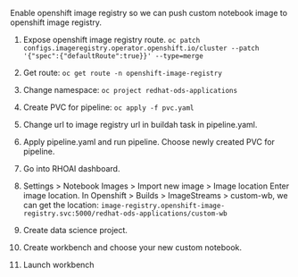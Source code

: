
Enable openshift image registry so we can push custom notebook image to openshift image registry.
1. Expose openshift image registry route.
`oc patch configs.imageregistry.operator.openshift.io/cluster --patch '{"spec":{"defaultRoute":true}}' --type=merge`

2. Get route:
`oc get route -n openshift-image-registry`

3. Change namespace:
`oc project redhat-ods-applications`

4. Create PVC for pipeline:
`oc apply -f pvc.yaml `

5. Change url to image registry url in buildah task in pipeline.yaml.
6. Apply pipeline.yaml and run pipeline. Choose newly created PVC for pipeline.
7. Go into RHOAI dashboard.
8. Settings > Notebook Images > Import new image > Image location
Enter image location. In Openshift > Builds > ImageStreams > custom-wb, we can get the location:
`image-registry.openshift-image-registry.svc:5000/redhat-ods-applications/custom-wb`

9. Create data science project.
10. Create workbench and choose your new custom notebook.
11. Launch workbench

